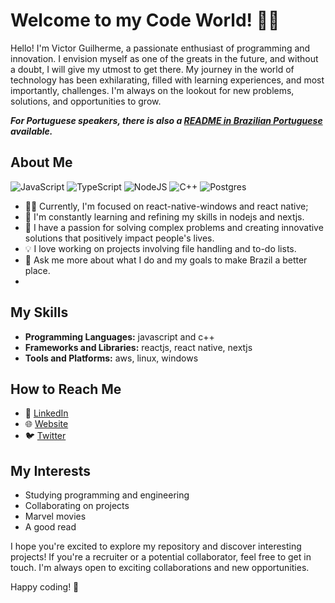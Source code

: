# Welcome to my Code World! 👩‍💻

Hello! I'm Victor Guilherme, a passionate enthusiast of programming and innovation. I envision myself as one of the greats in the future, and without a doubt, I will give my utmost to get there. My journey in the world of technology has been exhilarating, filled with learning experiences, and most importantly, challenges. I'm always on the lookout for new problems, solutions, and opportunities to grow.

***For Portuguese speakers, there is also a [README in Brazilian Portuguese](https://github.com/Victor0814gui/Victor0814gui/blob/main/portuguese-readme.md) available.*** 

## About Me

![JavaScript](https://img.shields.io/badge/javascript-%23323330.svg?style=for-the-badge&logo=javascript&logoColor=%23F7DF1E)
![TypeScript](https://img.shields.io/badge/typescript-%23007ACC.svg?style=for-the-badge&logo=typescript&logoColor=white)
![NodeJS](https://img.shields.io/badge/node.js-6DA55F?style=for-the-badge&logo=node.js&logoColor=white)
![C++](https://img.shields.io/badge/c++-%2300599C.svg?style=for-the-badge&logo=c%2B%2B&logoColor=white)
![Postgres](https://img.shields.io/badge/postgres-%23316192.svg?style=for-the-badge&logo=postgresql&logoColor=white)

- 👨‍💻 Currently, I'm focused on react-native-windows and react native;
- 🌱 I'm constantly learning and refining my skills in nodejs and nextjs.
- 🚀 I have a passion for solving complex problems and creating innovative solutions that positively impact people's lives.
- 💡 I love working on projects involving file handling and to-do lists.
- 💬 Ask me more about what I do and my goals to make Brazil a better place.
- 
## My Skills

- **Programming Languages:** javascript and c++
- **Frameworks and Libraries:** reactjs, react native, nextjs
- **Tools and Platforms:** aws, linux, windows

## How to Reach Me

- 💼 [LinkedIn](https://www.linkedin.com/in/victor-guilherme-025789229)
- 🌐 [Website](https://portifolio-victor-guilherme-victor0814gui.vercel.app/)
- 🐦 [Twitter](https://twitter.com/VictorG55175927)

## My Interests

- Studying programming and engineering
- Collaborating on projects
- Marvel movies
- A good read
  
I hope you're excited to explore my repository and discover interesting projects! If you're a recruiter or a potential collaborator, feel free to get in touch. I'm always open to exciting collaborations and new opportunities.

Happy coding! 🚀
